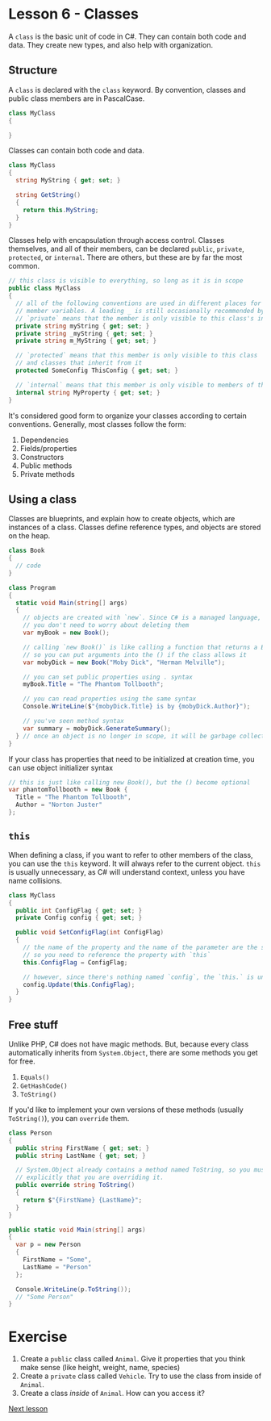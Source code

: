 # Lesson 6 - Classes

A `class` is the basic unit of code in C#. They can contain both code and data. They create new types, and also help with organization.

## Structure

A `class` is declared with the `class` keyword. By convention, classes and public class members are in PascalCase.

```csharp
class MyClass 
{

}
```

Classes can contain both code and data.

```csharp
class MyClass
{
  string MyString { get; set; }

  string GetString() 
  {
    return this.MyString;
  }
}
```

Classes help with encapsulation through access control. Classes themselves, and all of their members, can be declared `public`, `private`, `protected`, or `internal`. There are others, but these are by far the most common.

```csharp
// this class is visible to everything, so long as it is in scope
public class MyClass
{
  // all of the following conventions are used in different places for 
  // member variables. A leading _ is still occasionally recommended by Microsoft.
  // `private` means that the member is only visible to this class's internals.
  private string myString { get; set; }
  private string _myString { get; set; }
  private string m_MyString { get; set; }

  // `protected` means that this member is only visible to this class
  // and classes that inherit from it
  protected SomeConfig ThisConfig { get; set; }

  // `internal` means that this member is only visible to members of the same assembly (think project)
  internal string MyProperty { get; set; }
}
```

It's considered good form to organize your classes according to certain conventions. Generally, most classes follow the form:

1. Dependencies
2. Fields/properties
3. Constructors
4. Public methods
5. Private methods

## Using a class

Classes are blueprints, and explain how to create objects, which are instances of a class. Classes define reference types, and objects are stored on the heap.

```csharp
class Book
{
  // code
}

class Program
{
  static void Main(string[] args)
  {
    // objects are created with `new`. Since C# is a managed language, 
    // you don't need to worry about deleting them
    var myBook = new Book();

    // calling `new Book()` is like calling a function that returns a Book,
    // so you can put arguments into the () if the class allows it
    var mobyDick = new Book("Moby Dick", "Herman Melville");

    // you can set public properties using . syntax
    myBook.Title = "The Phantom Tollbooth";

    // you can read properties using the same syntax
    Console.WriteLine($"{mobyDick.Title} is by {mobyDick.Author}");

    // you've seen method syntax
    var summary = mobyDick.GenerateSummary();
  } // once an object is no longer in scope, it will be garbage collected
}
```

If your class has properties that need to be initialized at creation time, you can use object initializer syntax

```csharp
// this is just like calling new Book(), but the () become optional
var phantomTollbooth = new Book {
  Title = "The Phantom Tollbooth",
  Author = "Norton Juster"
};
```

## `this`

When defining a class, if you want to refer to other members of the class, you can use the `this` keyword. It will always refer to the current object. `this` is usually unnecessary, as C# will understand context, unless you have name collisions.

```csharp
class MyClass
{
  public int ConfigFlag { get; set; }
  private Config config { get; set; }

  public void SetConfigFlag(int ConfigFlag)
  {
    // the name of the property and the name of the parameter are the same,
    // so you need to reference the property with `this`
    this.ConfigFlag = ConfigFlag;

    // however, since there's nothing named `config`, the `this.` is unnecessary
    config.Update(this.ConfigFlag);
  }
}
```

## Free stuff

Unlike PHP, C# does not have magic methods. But, because every class automatically inherits from `System.Object`, there are some methods you get for free.

1. `Equals()`
2. `GetHashCode()`
3. `ToString()`

If you'd like to implement your own versions of these methods (usually `ToString()`), you can `override` them.

```csharp
class Person
{
  public string FirstName { get; set; }
  public string LastName { get; set; }

  // System.Object already contains a method named ToString, so you must tell the compiler
  // explicitly that you are overriding it.
  public override string ToString()
  {
    return $"{FirstName} {LastName}";
  }
}

public static void Main(string[] args)
{
  var p = new Person 
  {
    FirstName = "Some",
    LastName = "Person"
  };

  Console.WriteLine(p.ToString());
  // "Some Person"
}
```

# Exercise

1. Create a `public` class called `Animal`. Give it properties that you think make sense (like height, weight, name, species)
2. Create a `private` class called `Vehicle`. Try to use the class from inside of `Animal`. 
3. Create a class _inside_ of `Animal`. How can you access it?

[Next lesson](8-Methods.md)